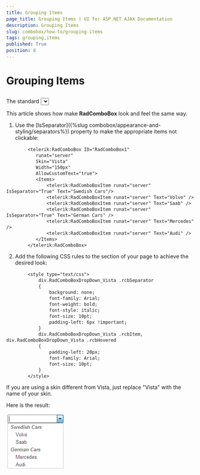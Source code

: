 ```yaml
---
title: Grouping Items
page_title: Grouping Items | UI for ASP.NET AJAX Documentation
description: Grouping Items
slug: combobox/how-to/grouping-items
tags: grouping,items
published: True
position: 8
---
```


# Grouping Items



## 

The standard __<SELECT>__ element has a __<optgroup>__ tag used to group together related options.

This article shows how make __RadComboBox__ look and feel the same way.

1. Use the [IsSeparator]({%slug combobox/appearance-and-styling/separators%}) property to make the appropriate items not clickable:

````ASPNET
	    <telerik:RadComboBox ID="RadComboBox1"
	       runat="server"
	       Skin="Vista"
	       Width="150px"
	       AllowCustomText="true">
	       <Items>
	           <telerik:RadComboBoxItem runat="server" IsSeparator="True" Text="Swedish Cars"/>
	           <telerik:RadComboBoxItem runat="server" Text="Volvo" />
	           <telerik:RadComboBoxItem runat="server" Text="Saab" />
	           <telerik:RadComboBoxItem runat="server" IsSeparator="True" Text="German Cars" />
	           <telerik:RadComboBoxItem runat="server" Text="Mercedes" />
	           <telerik:RadComboBoxItem runat="server" Text="Audi" />
	       </Items>
	    </telerik:RadComboBox> 
````



2. Add the following CSS rules to the <HEAD> section of your page to achieve the desired look:

````ASPNET
	    <style type="text/css">
	        div.RadComboBoxDropDown_Vista .rcbSeparator
	        {
	            background: none;
	            font-family: Arial;
	            font-weight: bold;
	            font-style: italic;
	            font-size: 10pt;
	            padding-left: 6px !important;
	        }
	        div.RadComboBoxDropDown_Vista .rcbItem, div.RadComboBoxDropDown_Vista .rcbHovered
	        {
	            padding-left: 20px;
	            font-family: Arial;
	            font-size: 10pt;
	        }
	    </style>
````



If you are using a skin different from Vista, just replace "Vista" with the name of your skin.

Here is the result:

![RadComboBox: Group related items](images/combobox_group_related_items.png)
